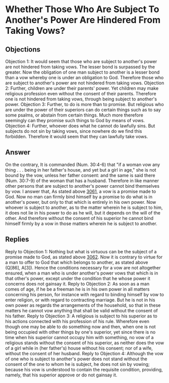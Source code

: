 # Whether Those Who Are Subject To Another's Power Are Hindered From Taking Vows?
## Objections
Objection 1: It would seem that those who are subject to another's power are not hindered from taking vows. The lesser bond is surpassed by the greater. Now the obligation of one man subject to another is a lesser bond than a vow whereby one is under an obligation to God. Therefore those who are subject to another's power are not hindered from taking vows.
Objection 2: Further, children are under their parents' power. Yet children may make religious profession even without the consent of their parents. Therefore one is not hindered from taking vows, through being subject to another's power.
Objection 3: Further, to do is more than to promise. But religious who are under the power of their superiors can do certain things such as to say some psalms, or abstain from certain things. Much more therefore seemingly can they promise such things to God by means of vows.
Objection 4: Further, whoever does what he cannot do lawfully sins. But subjects do not sin by taking vows, since nowhere do we find this forbidden. Therefore it would seem that they can lawfully take vows.
## Answer
On the contrary, It is commanded (Num. 30:4-6) that "if a woman vow any thing . . . being in her father's house, and yet but a girl in age," she is not bound by the vow, unless her father consent: and the same is said there (Num. 30:7-9) of the woman that has a husband. Therefore in like manner other persons that are subject to another's power cannot bind themselves by vow.
I answer that, As stated above [3061](A[1]), a vow is a promise made to God. Now no man can firmly bind himself by a promise to do what is in another's power, but only to that which is entirely in his own power. Now whoever is subject to another, as to the matter wherein he is subject to him, it does not lie in his power to do as he will, but it depends on the will of the other. And therefore without the consent of his superior he cannot bind himself firmly by a vow in those matters wherein he is subject to another.
## Replies
Reply to Objection 1: Nothing but what is virtuous can be the subject of a promise made to God, as stated above [3062](A[2]). Now it is contrary to virtue for a man to offer to God that which belongs to another, as stated above (Q[86], A[3]). Hence the conditions necessary for a vow are not altogether ensured, when a man who is under another's power vows that which is in that other's power, except under the condition that he whose power it concerns does not gainsay it.
Reply to Objection 2: As soon as a man comes of age, if he be a freeman he is in his own power in all matters concerning his person, for instance with regard to binding himself by vow to enter religion, or with regard to contracting marriage. But he is not in his own power as regards the arrangements of the household, so that in these matters he cannot vow anything that shall be valid without the consent of his father.
Reply to Objection 3: A religious is subject to his superior as to his actions connected with his profession of his rule. Wherefore even though one may be able to do something now and then, when one is not being occupied with other things by one's superior, yet since there is no time when his superior cannot occupy him with something, no vow of a religious stands without the consent of his superior, as neither does the vow of a girl while in (her father's) house without his consent; nor of a wife, without the consent of her husband.
Reply to Objection 4: Although the vow of one who is subject to another's power does not stand without the consent of the one to whom he is subject, he does not sin by vowing; because his vow is understood to contain the requisite condition, providing, namely, that his superior approve or do not gainsay it.
